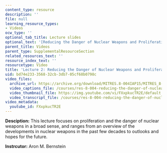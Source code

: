 ```yaml
---
content_type: resource
description: ''
file: null
learning_resource_types:
- Videos
ocw_type: ''
optional_tab_title: Lecture slides
optional_text: '[Reducing the Danger of Nuclear Weapons and Proliferation (PDF)](/courses/res-8-004-reducing-the-danger-of-nuclear-weapons-and-proliferation-january-iap-2015/resources/mitres_8-004iap15_bernst)'
parent_title: Videos
parent_type: SupplementalResourceSection
related_resources_text: ''
resource_index_text: ''
resourcetype: Video
title: 'Lecture 2: Reducing the Danger of Nuclear Weapons and Proliferation'
uid: bd74e233-3568-32cb-3db7-05cf68b0798c
video_files:
  archive_url: https://archive.org/download/MITRES.8-004IAP15/MITRES_8-004IAP15_lec02_300k.mp4
  video_captions_file: /courses/res-8-004-reducing-the-danger-of-nuclear-weapons-and-proliferation-january-iap-2015/88c24fa0ce8359ad9dd5dae3f6d6655b_FXxpkucTR2E.vtt
  video_thumbnail_file: https://img.youtube.com/vi/FXxpkucTR2E/default.jpg
  video_transcript_file: /courses/res-8-004-reducing-the-danger-of-nuclear-weapons-and-proliferation-january-iap-2015/60efb2dc989e68acfa265a8cac10afd3_FXxpkucTR2E.pdf
video_metadata:
  youtube_id: FXxpkucTR2E
---
```


**Desciption:** This lecture focuses on proliferation and the danger of nuclear weapons in a broad sense, and ranges from an overview of the developments in nuclear weapons in the past few decades to outlooks and hopes for the future.

**Instrcutor:** Aron M. Bernstein
